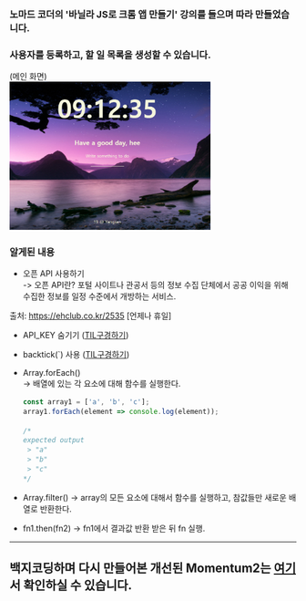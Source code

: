 
### 노마드 코더의 '바닐라 JS로 크롬 앱 만들기' 강의를 들으며 따라 만들었습니다.  

### 사용자를 등록하고, 할 일 목록을 생성할 수 있습니다.  

(메인 화면)  
<img src="images/example.png" width="70%"></img>
  
### 알게된 내용
- 오픈 API 사용하기  
  -> 오픈 API란? 포털 사이트나 관공서 등의 정보 수집 단체에서 공공 이익을 위해 수집한 정보를 일정 수준에서 개방하는 서비스.

출처: https://ehclub.co.kr/2535 [언제나 휴일]
- API_KEY 숨기기 ([TIL구경하기](https://github.com/SeongheeJeon/TIL/blob/master/JavaScript/API_KEY%20%EC%88%A8%EA%B8%B0%EA%B8%B0.md))
- backtick(`) 사용  ([TIL구경하기](https://github.com/SeongheeJeon/TIL/blob/master/JavaScript/backtick(%60).md))
- Array.forEach()  
  -> 배열에 있는 각 요소에 대해 함수를 실행한다.

  ```jsx
  const array1 = ['a', 'b', 'c'];
  array1.forEach(element => console.log(element));

  /* 
  expected output
   > "a"
   > "b"
   > "c"
  */
  ```

- Array.filter()
  -> array의 모든 요소에 대해서 함수를 실행하고, 참값들만 새로운 배열로 반환한다.

- fn1.then(fn2)
  -> fn1에서 결과값 반환 받은 뒤 fn 실행.

---


## 백지코딩하며 다시 만들어본 개선된 Momentum2는 [여기](https://github.com/SeongheeJeon/Momentum2.git)서 확인하실 수 있습니다.
